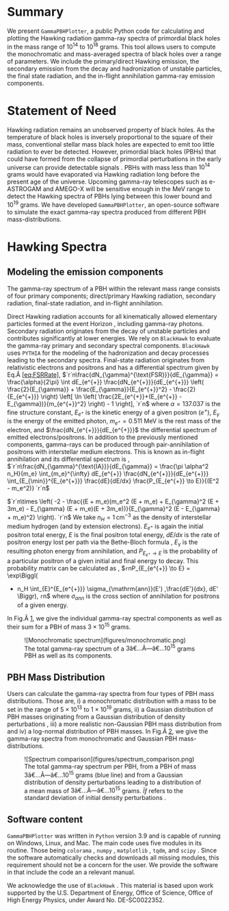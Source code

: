 ﻿# Summary

We present `GammaPBHPlotter`, a public Python code for calculating and
plotting the Hawking radiation gamma-ray spectra of primordial black
holes in the mass range of $10^{14}$ to $10^{18}$ grams. This tool
allows users to compute the monochromatic and mass-averaged spectra of
black holes over a range of parameters. We include the primary/direct
Hawking emission, the secondary emission from the decay and
hadronization of unstable particles, the final state radiation, and the
in-flight annihilation gamma-ray emission components.

# Statement of Need

Hawking radiation remains an unobserved property of black holes. As the
temperature of black holes is inversely proportional to the square of
their mass, conventional stellar mass black holes are expected to emit
too little radiation to ever be detected. However, primordial black
holes (PBHs) that could have formed from the collapse of primordial
perturbations in the early universe can provide detectable signals .
PBHs with mass less than $10^{14}$ grams would have evaporated via
Hawking radiation long before the present age of the universe. Upcoming
gamma-ray telescopes such as e-ASTROGAM and AMEGO-X will be sensitive
enough in the MeV range to detect the Hawking spectra of PBHs lying
between this lower bound and $10^{19}$ grams. We have developed
`GammaPBHPlotter`, an open-source software to simulate the exact
gamma-ray spectra produced from different PBH mass-distributions.

# Hawking Spectra

## Modeling the emission components

The gamma-ray spectrum of a PBH within the relevant mass range consists
of four primary components; direct/primary Hawking radiation, secondary
radiation, final-state radiation, and in-flight annihilation.

Direct Hawking radiation accounts for all kinematically allowed
elementary particles formed at the event Horizon , including gamma-ray
photons. Secondary radiation originates from the decay of unstable
particles and contributes significantly at lower energies. We rely on
`BlackHawk` to evaluate the gamma-ray primary and secondary spectral
components. `BlackHawk` uses `PYTHIA` for the modeling of the
hadronization and decay processes leading to the secondary spectra.
Final-state radiation originates from relativistic electrons and
positrons and has a differential spectrum given by
Eq.Â <span style="color: blue"><a href="#eq:FSRRate" data-reference-type="ref"
data-reference="eq:FSRRate">[eq:FSRRate]</a></span>,
$`r`n\frac{dN_{\gamma}^{\text{FSR}}}{dE_{\gamma}} = \frac{\alpha}{2\pi} \int dE_{e^{+}} \frac{dN_{e^{+}}}{dE_{e^{+}}} \left( \frac{2}{E_{\gamma}} + \frac{E_{\gamma}}{E_{e^{+}}^2} - \frac{2}{E_{e^{+}}} \right) \left[ \ln \left( \frac{2E_{e^{+}}+(E_{e^{+}} - E_{\gamma})}{m_{e^{+}}^2} \right) - 1 \right],
`r`n$
where $\alpha = 137.037$ is the fine structure constant, $E_{e^{+}}$
is the kinetic energy of a given positron ($e^{+}$), $E_{\gamma}$ is
the energy of the emitted photon, $m_{e^{+}} = 0.511$ MeV is the rest
mass of the electron, and $\frac{dN_{e^{+}}}{dE_{e^{+}}}$ the
differential spectrum of emitted electrons/positrons. In addition to the
previously mentioned components, gamma-rays can be produced through
pair-annihilation of positrons with interstellar medium electrons. This
is known as in-flight annihilation and its differential spectrum is ,
$`r`n\frac{dN_{\gamma}^{\text{IA}}}{dE_{\gamma}} = \frac{\pi \alpha^2 n_H}{m_e} \int_{m_e}^{\infty} dE_{e^{+}} \frac{dN_{e^{+}}}{dE_{e^{+}}} \int_{E_{\min}}^{E_{e^{+}}} \frac{dE}{dE/dx} \frac{P_{E_{e^{+}} \to E}}{(E^2 - m_e^2)}
`r`n$

$`r`n\times \left( -2 - \frac{(E + m_e)(m_e^2 (E + m_e) + E_{\gamma}^2 (E + 3m_e) - E_{\gamma} (E + m_e)(E + 3m_e))}{E_{\gamma}^2 (E - E_{\gamma} + m_e)^2} \right).
`r`n$
We take $n_H = 1\, {\textrm{cm}^{-3}}$ as the density of interstellar
medium hydrogen (and by extension electrons). $E_{e^{+}}$ is again the
initial positron total energy, $E$ is the final positron total energy,
$dE/dx$ is the rate of positron energy lost per path via the
Bethe-Bloch formula , $E_{\gamma}$ is the resulting photon energy from
annihilation, and $P_{E_{e^{+}} \to E}$ is the probability of a
particular positron of a given initial and final energy to decay. This
probability matrix can be calculated as ,
$`r`nP_{E_{e^{+}} \to E} = \exp\Biggl( 
  - n_H \int_{E}^{E_{e^{+}}} \sigma_{\mathrm{ann}}(E') \,\frac{dE'}{dx}\, dE' 
\Biggr),
`r`n$
where $\sigma_{ann}$ is the cross section of annihilation for
positrons of a given energy.

In
Fig.Â <span style="color: blue"><a href="#fig:PBHspectral_components" data-reference-type="ref"
data-reference="fig:PBHspectral_components">1</a></span>, we give the
individual gamma-ray spectral components as well as their sum for a PBH
of mass $3\times 10^{15}$ grams.

<figure id="fig:PBHspectral_components">
![Monochromatic spectrum](figures/monochromatic.png)
<figcaption>The total gamma-ray spectrum of a <span
class="math inline">3â€…Ã—â€…10<sup>15</sup></span> grams PBH as well as its
components.</figcaption>
</figure>

## PBH Mass Distribution

Users can calculate the gamma-ray spectra from four types of PBH mass
distributions. Those are, i) a monochromatic distribution with a mass to
be set in the range of $5\times 10^{13}$ to $1\times 10^{19}$ grams,
ii) a Gaussian distribution of PBH masses originating from a Gaussian
distribution of density perturbations , iii) a more realistic
non-Gaussian PBH mass distribution from and iv) a log-normal
distribution of PBH masses. In
Fig.Â <span style="color: blue"><a href="#fig:PBHmass_distr_spectra" data-reference-type="ref"
data-reference="fig:PBHmass_distr_spectra">2</a></span>, we give the
gamma-ray spectra from monochromatic and Gaussian PBH
mass-distributions.

<figure id="fig:PBHmass_distr_spectra">
![Spectrum comparison](figures/spectrum_comparison.png)
<figcaption>The total gamma-ray spectrum per PBH, from a PBH of mass
<span class="math inline">3â€…Ã—â€…10<sup>15</sup></span> grams (blue line)
and from a Gaussian distribution of density perturbations leading to a
distribution of a mean mass of <span
class="math inline">3â€…Ã—â€…10<sup>15</sup></span> grams. <span
class="math inline"><em>Ïƒ</em></span> refers to the standard deviation
of initial density perturbations <span class="citation"
data-cites="Biagetti:2021eep"></span>.</figcaption>
</figure>

## Software content

`GammaPBHPlotter` was written in `Python` version 3.9 and is capable of
running on Windows, Linux, and Mac. The main code uses five modules in
its routine. Those being `colorama` , `numpy` , `matplotlib` , `tqdm`,
and `scipy` . Since the software automatically checks and downloads all
missing modules, this requirement should not be a concern for the user.
We provide the software in that include the code an a relevant manual.

We acknowledge the use of `BlackHawk` . This material is based upon work
supported by the U.S. Department of Energy, Office of Science, Office of
High Energy Physics, under Award No. DE-SC0022352.


